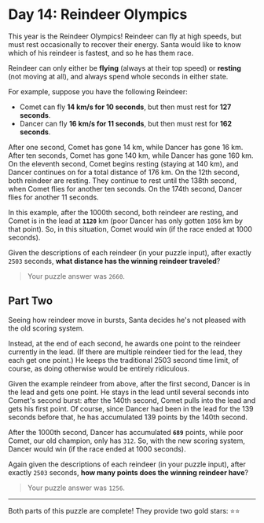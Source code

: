# Day 14: Reindeer Olympics

This year is the Reindeer Olympics! Reindeer can fly at high speeds, but
must rest occasionally to recover their energy. Santa would like to know
which of his reindeer is fastest, and so he has them race.

Reindeer can only either be **flying** (always at their top speed) or **resting**
(not moving at all), and always spend whole seconds in either state.

For example, suppose you have the following Reindeer:

- Comet can fly **14 km/s for 10 seconds**, but then must rest for **127
  seconds**.
- Dancer can fly **16 km/s for 11 seconds**, but then must rest for **162
  seconds**.

After one second, Comet has gone 14 km, while Dancer has gone 16 km. After
ten seconds, Comet has gone 140 km, while Dancer has gone 160 km. On the
eleventh second, Comet begins resting (staying at 140 km), and Dancer
continues on for a total distance of 176 km. On the 12th second, both
reindeer are resting. They continue to rest until the 138th second, when
Comet flies for another ten seconds. On the 174th second, Dancer flies for
another 11 seconds.

In this example, after the 1000th second, both reindeer are resting, and
Comet is in the lead at **`1120`** km (poor Dancer has only gotten `1056` km by
that point). So, in this situation, Comet would win (if the race ended at
1000 seconds).

Given the descriptions of each reindeer (in your puzzle input), after
exactly `2503` seconds, **what distance has the winning reindeer traveled**?

> Your puzzle answer was `2660`.

## Part Two

Seeing how reindeer move in bursts, Santa decides he's not pleased with the
old scoring system.

Instead, at the end of each second, he awards one point to the reindeer
currently in the lead. (If there are multiple reindeer tied for the lead,
they each get one point.) He keeps the traditional 2503 second time limit,
of course, as doing otherwise would be entirely ridiculous.

Given the example reindeer from above, after the first second, Dancer is in
the lead and gets one point. He stays in the lead until several seconds
into Comet's second burst: after the 140th second, Comet pulls into the
lead and gets his first point. Of course, since Dancer had been in the lead
for the 139 seconds before that, he has accumulated 139 points by the 140th
second.

After the 1000th second, Dancer has accumulated **`689`** points, while poor
Comet, our old champion, only has `312`. So, with the new scoring system,
Dancer would win (if the race ended at 1000 seconds).

Again given the descriptions of each reindeer (in your puzzle input), after
exactly `2503` seconds, **how many points does the winning reindeer have**?

> Your puzzle answer was `1256`.

----

Both parts of this puzzle are complete! They provide two gold stars: :star::star:
